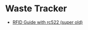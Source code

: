 # Waste Tracker
- [RFID Guide with rc522 (super old)](https://pimylifeup.com/raspberry-pi-rfid-rc522/)